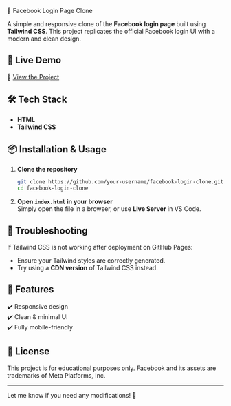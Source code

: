 📌 Facebook Login Page Clone  

A simple and responsive clone of the **Facebook login page** built using **Tailwind CSS**. This project replicates the official Facebook login UI with a modern and clean design.  

## 🚀 Live Demo  
🔗 [View the Project]([your-github-pages-link-here](https://sanskrati27.github.io/Facebook-login-clone/))  

## 🛠️ Tech Stack  
- **HTML**  
- **Tailwind CSS**  

## 📦 Installation & Usage  

1. **Clone the repository**  
   ```sh
   git clone https://github.com/your-username/facebook-login-clone.git
   cd facebook-login-clone
   ```

2. **Open `index.html` in your browser**  
   Simply open the file in a browser, or use **Live Server** in VS Code.  

## 🔧 Troubleshooting  
If Tailwind CSS is not working after deployment on GitHub Pages:  
- Ensure your Tailwind styles are correctly generated.  
- Try using a **CDN version** of Tailwind CSS instead.  

## 🎯 Features  
✔️ Responsive design  
✔️ Clean & minimal UI  
✔️ Fully mobile-friendly  

## 📜 License  
This project is for educational purposes only. Facebook and its assets are trademarks of Meta Platforms, Inc.  

---  

Let me know if you need any modifications! 🚀
